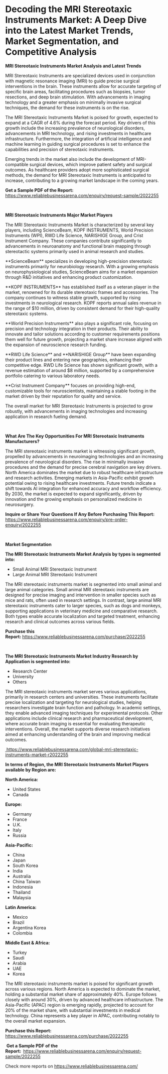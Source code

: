 <p><h1>Decoding the MRI Stereotaxic Instruments Market: A Deep Dive into the Latest Market Trends, Market Segmentation, and Competitive Analysis</h1></p><p><strong>MRI Stereotaxic Instruments Market Analysis and Latest Trends</strong></p>
<p><p>MRI Stereotaxic Instruments are specialized devices used in conjunction with magnetic resonance imaging (MRI) to guide precise surgical interventions in the brain. These instruments allow for accurate targeting of specific brain areas, facilitating procedures such as biopsies, tumor resections, and deep brain stimulation. With advancements in imaging technology and a greater emphasis on minimally invasive surgical techniques, the demand for these instruments is on the rise.</p><p>The MRI Stereotaxic Instruments Market is poised for growth, expected to expand at a CAGR of 4.6% during the forecast period. Key drivers of this growth include the increasing prevalence of neurological disorders, advancements in MRI technology, and rising investments in healthcare infrastructure. Furthermore, the integration of artificial intelligence and machine learning in guiding surgical procedures is set to enhance the capabilities and precision of stereotaxic instruments.</p><p>Emerging trends in the market also include the development of MRI-compatible surgical devices, which improve patient safety and surgical outcomes. As healthcare providers adopt more sophisticated surgical methods, the demand for MRI Stereotaxic Instruments is anticipated to increase, contributing to a growing market landscape in the coming years.</p></p>
<p><strong>Get a Sample PDF of the Report:&nbsp;</strong> <a href="https://www.reliablebusinessarena.com/enquiry/request-sample/2022255?utm_campaign=3101&utm_medium=2&utm_source=Github&utm_content=ia&utm_term=29032025&utm_id=mri-stereotaxic-instruments">https://www.reliablebusinessarena.com/enquiry/request-sample/2022255</a></p>
<p>&nbsp;</p>
<p><strong>MRI Stereotaxic Instruments Major Market Players</strong></p>
<p><p>The MRI Stereotaxic Instruments Market is characterized by several key players, including ScienceBeam, KOPF INSTRUMENTS, World Precision Instruments (WPI), RWD Life Science, NARISHIGE Group, and Crist Instrument Company. These companies contribute significantly to advancements in neuroanatomy and functional brain mapping through stereotactic systems primarily used in animal research and studies.</p><p>**ScienceBeam** specializes in developing high-precision stereotaxic instruments primarily for neurobiology research. With a growing emphasis on neurophysiological studies, ScienceBeam aims for a market expansion through R&D initiatives and enhancing product customization.</p><p>**KOPF INSTRUMENTS** has established itself as a veteran player in the market, renowned for its durable stereotaxic frames and accessories. The company continues to witness stable growth, supported by rising investments in neurological research. KOPF reports annual sales revenue in the range of $10 million, driven by consistent demand for their high-quality stereotaxic systems.</p><p>**World Precision Instruments** also plays a significant role, focusing on precision and technology integration in their products. Their ability to innovate and tailor solutions according to customer requirements positions them well for future growth, projecting a market share increase aligned with the expansion of neuroscience research funding.</p><p>**RWD Life Science** and **NARISHIGE Group** have been expanding their product lines and entering new geographies, enhancing their competitive edge. RWD Life Science has shown significant growth, with a revenue estimation of around $8 million, supported by a comprehensive portfolio catering to various laboratory needs.</p><p>**Crist Instrument Company** focuses on providing high-end, customizable tools for neuroscientists, maintaining a stable footing in the market driven by their reputation for quality and service.</p><p>The overall market for MRI Stereotaxic Instruments is projected to grow robustly, with advancements in imaging technologies and increasing application in research fueling demand. </p></p>
<p>&nbsp;</p>
<p><strong>What Are The Key Opportunities For MRI Stereotaxic Instruments Manufacturers?</strong></p>
<p><p>The MRI stereotaxic instruments market is witnessing significant growth, propelled by advancements in neuroimaging technologies and an increasing prevalence of neurological disorders. The rise in minimally invasive procedures and the demand for precise cerebral navigation are key drivers. North America dominates the market due to robust healthcare infrastructure and research activities. Emerging markets in Asia-Pacific exhibit growth potential owing to rising healthcare investments. Future trends indicate a shift towards AI integration for enhanced accuracy and workflow efficiency. By 2030, the market is expected to expand significantly, driven by innovation and the growing emphasis on personalized medicine in neurosurgery.</p></p>
<p><strong>Inquire or Share Your Questions If Any Before Purchasing This Report:</strong> <a href="https://www.reliablebusinessarena.com/enquiry/pre-order-enquiry/2022255?utm_campaign=3101&utm_medium=2&utm_source=Github&utm_content=ia&utm_term=29032025&utm_id=mri-stereotaxic-instruments">https://www.reliablebusinessarena.com/enquiry/pre-order-enquiry/2022255</a></p>
<p>&nbsp;</p>
<p><strong>Market Segmentation</strong></p>
<p><strong>The MRI Stereotaxic Instruments Market Analysis by types is segmented into:</strong></p>
<p><ul><li>Small Animal MRI Stereotaxic Instrument</li><li>Large Animal MRI Stereotaxic Instrument</li></ul></p>
<p><p>The MRI stereotaxic instruments market is segmented into small animal and large animal categories. Small animal MRI stereotaxic instruments are designed for precise imaging and intervention in smaller species such as mice and rats, often used in research settings. In contrast, large animal MRI stereotaxic instruments cater to larger species, such as dogs and monkeys, supporting applications in veterinary medicine and comparative research. Both types enable accurate localization and targeted treatment, enhancing research and clinical outcomes across various fields.</p></p>
<p><strong>Purchase this Report:&nbsp;</strong><a href="https://www.reliablebusinessarena.com/purchase/2022255?utm_campaign=3101&utm_medium=2&utm_source=Github&utm_content=ia&utm_term=29032025&utm_id=mri-stereotaxic-instruments">https://www.reliablebusinessarena.com/purchase/2022255</a></p>
<p>&nbsp;</p>
<p><strong>The MRI Stereotaxic Instruments Market Industry Research by Application is segmented into:</strong></p>
<p><ul><li>Research Center</li><li>University</li><li>Others</li></ul></p>
<p><p>The MRI stereotaxic instruments market serves various applications, primarily in research centers and universities. These instruments facilitate precise localization and targeting for neurological studies, helping researchers investigate brain function and pathology. In academic settings, they enable advanced imaging techniques for experimental protocols. Other applications include clinical research and pharmaceutical development, where accurate brain imaging is essential for evaluating therapeutic interventions. Overall, the market supports diverse research initiatives aimed at enhancing understanding of the brain and improving medical outcomes.</p></p>
<p><a href="https://www.reliablebusinessarena.com/global-mri-stereotaxic-instruments-market-r2022255?utm_campaign=3101&utm_medium=2&utm_source=Github&utm_content=ia&utm_term=29032025&utm_id=mri-stereotaxic-instruments">&nbsp;https://www.reliablebusinessarena.com/global-mri-stereotaxic-instruments-market-r2022255</a></p>
<p><strong>In terms of Region, the MRI Stereotaxic Instruments Market Players available by Region are:</strong></p>
<p>
    <p> <strong> North America: </strong>
        <ul>
            <li>United States</li>
            <li>Canada</li>
        </ul>
        </p> 
    <p> <strong> Europe: </strong>
        <ul>
            <li>Germany</li>
            <li>France</li>
            <li>U.K.</li>
            <li>Italy</li>
            <li>Russia</li>
        </ul>
        </p> 
    <p> <strong> Asia-Pacific: </strong>
        <ul>
            <li>China</li>
            <li>Japan</li>
            <li>South Korea</li>
            <li>India</li>
            <li>Australia</li>
            <li>China Taiwan</li>
            <li>Indonesia</li>
            <li>Thailand</li>
            <li>Malaysia</li>
        </ul>
        </p> 
    <p> <strong> Latin America: </strong>
        <ul>
            <li>Mexico</li>
            <li>Brazil</li>
            <li>Argentina Korea</li>
            <li>Colombia</li>
        </ul>
        </p> 
    <p> <strong> Middle East & Africa: </strong>
        <ul>
            <li>Turkey</li>
            <li>Saudi</li>
            <li>Arabia</li>
            <li>UAE</li>
            <li>Korea</li>
        </ul>
    </p>
    </p>
<p><p>The MRI stereotaxic instruments market is poised for significant growth across various regions. North America is expected to dominate the market, holding a substantial market share of approximately 40%. Europe follows closely with around 30%, driven by advanced healthcare infrastructure. The Asia-Pacific (APAC) region is emerging rapidly, projected to account for 20% of the market share, with substantial investments in medical technology. China represents a key player in APAC, contributing notably to the overall market expansion.</p></p>
<p><strong>Purchase this Report: </strong><a href="https://www.reliablebusinessarena.com/purchase/2022255?utm_campaign=3101&utm_medium=2&utm_source=Github&utm_content=ia&utm_term=29032025&utm_id=mri-stereotaxic-instruments">https://www.reliablebusinessarena.com/purchase/2022255</a></p>
<p>&nbsp;<strong>Get a Sample PDF of the Report:&nbsp;&nbsp;</strong><a href="https://www.reliablebusinessarena.com/enquiry/request-sample/2022255?utm_campaign=3101&utm_medium=2&utm_source=Github&utm_content=ia&utm_term=29032025&utm_id=mri-stereotaxic-instruments">https://www.reliablebusinessarena.com/enquiry/request-sample/2022255</a></p>
<p><strong></strong></p>
<p>Check more reports on <a href="https://www.reliablebusinessarena.com/?utm_campaign=3101&utm_medium=2&utm_source=Github&utm_content=ia&utm_term=29032025&utm_id=mri-stereotaxic-instruments">https://www.reliablebusinessarena.com/</a></p>